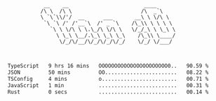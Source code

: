 <div align="center">
<pre><code>
 __    __                        ____      
/\ \  /\ \                      /\  _`\    
\ `\`\\/'/  __      ___       __\ \ \/\ \  
 `\ `\ /' /'__`\  /' _ `\    /\_\\ \ \ \ \ 
   `\ \ \/\ \ \.\_/\ \/\ \   \/_/_\ \ \_\ \
     \ \_\ \__/.\_\ \_\ \_\    /\_\\ \____/
      \/_/\/__/\/_/\/_/\/_/    \/_/ \/___/ 
                                           

</code></pre>

<!--START_SECTION:waka-->

```txt
TypeScript   9 hrs 16 mins   OOOOOOOOOOOOOOOOOOOOOO0..   90.59 %
JSON         50 mins         OO.......................   08.22 %
TSConfig     4 mins          o........................   00.71 %
JavaScript   1 min           .........................   00.31 %
Rust         0 secs          .........................   00.14 %
```

<!--END_SECTION:waka-->
